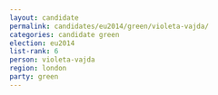 ```yaml
---
layout: candidate
permalink: candidates/eu2014/green/violeta-vajda/
categories: candidate green
election: eu2014
list-rank: 6
person: violeta-vajda
region: london
party: green
---
```

